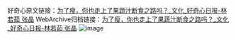 好奇心原文链接：[为了瘦，你也走上了果蔬汁断食之路吗？_文化_好奇心日报-林若茹  张晶](https://www.qdaily.com/articles/1418.html)
WebArchive归档链接：[为了瘦，你也走上了果蔬汁断食之路吗？_文化_好奇心日报-林若茹  张晶](http://web.archive.org/web/20171020000612/http://www.qdaily.com/articles/1418.html)
![image](http://ww3.sinaimg.cn/large/007d5XDply1g3v4gwks66j30u070db2a)